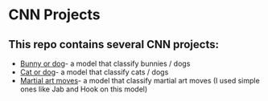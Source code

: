 # CNN Projects

## This repo contains several CNN projects:
* [Bunny or dog](Bunny_or_Dog.ipynb)- a model that classify bunnies / dogs 
* [Cat or dog](Cat_Or_Dog.ipynb)- a model that classify cats / dogs
* [Martial art moves](Fighting_Actions_Predictor.ipynb)- a model that classify martial art moves (I used simple ones like Jab and Hook on this model)
